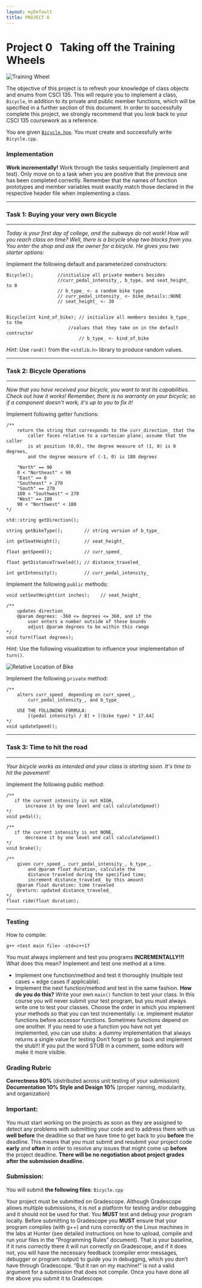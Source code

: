 ```yaml
---  
layout: myDefault  
title: PROJECT 0  
---  
```


# Project 0 &nbsp; Taking off the Training Wheels  
![Training Wheel](./training_wheels.jpeg)  
  
The objective of this project is to refresh your knowledge of class objects and enums from CSCI 135. This will require you to implement a class, `Bicycle`, in addition to its private and public member functions, which will be specified in a further section of this document. In order to successfully complete this project, we strongly recommend that you look back to your CSCI 135 coursework as a reference.  

You are given [`Bicycle.hpp`](./Bicycle.hpp).  You must create and successfully write `Bicycle.cpp`.  

### Implementation
**Work incrementally!** Work through the tasks sequentially (implement and test). Only move on to a task when you are positive that the previous one has been completed correctly. Remember that the names of function prototypes and member variables must exactly match those declared in the respective header file when implementing a class. 

---
### **Task 1: Buying your very own Bicycle**
---
*Today is your first day of college, and the subways do not work! How will you reach class on time? Well, there is a bicycle shop two blocks from you. You enter the shop and ask the owner for a bicycle. He gives you two starter options:*

Implement the following default and parameterized constructors:

```
Bicycle();         //initialize all private members besides                       
                   //curr_pedal_intensity_, b_type, and seat_height_ to 0
                   // b_type_ <- a random bike type
                   // curr_pedal_intensity_ <- bike_details::NONE
                   // seat_height_ <- 30


Bicycle(int kind_of_bike); // initialize all members besides b_type_ to the 
                       //values that they take on in the default contructor
                           // b_type_ <- kind_of_bike
```

*Hint*: Use `rand()` from the `<stdlib.h>` library to produce random values.

---
### **Task 2: Bicycle Operations**
---
*Now that you have received your bicycle, you want to test its capabilities. Check out how it works! Remember, there is no warranty on your bicycle; so if a component doesn't work, it's up to you to fix it!*

Implement following getter functions:

```
/**
    return the string that corresponds to the curr_direction_ that the 
        caller faces relative to a cartesian plane; assume that the caller 
        is at position (0,0), the degree measure of (1, 0) is 0 degrees, 
        and the degree measure of (-1, 0) is 180 degrees 
    
    "North" == 90
    0 < "Northeast" < 90 
    "East" == 0
    "Southeast" > 270
    "South" == 270
    180 < "Southwest" < 270
    "West" == 180
    90 < "Northwest" < 180
*/ 

std::string getDirection();

string getBikeType();        // string version of b_type_

int getSeatHeight();         // seat_height_

float getSpeed();            // curr_speed_

float getDistanceTraveled(); // distance_traveled_

int getIntensity();          // curr_pedal_intensity_
```

Implement the following `public` methods:

```
void setSeatHeight(int inches);    // seat_height_

/** 
    updates direction_
    @param degrees: -360 <= degrees <= 360, and if the 
        user enters a number outside of these bounds 
        adjust @param degrees to be within this range
*/
void turn(float degrees);
```

*Hint*: Use the following visualization to influence your implementation of `turn()`.

![Relative Location of Bike](./bike.gif) 


Implement the following `private` method:

```
/**
    alters curr_speed_ depending on curr_speed_, 
        curr_pedal_intensity_, and b_type_
        
    USE THE FOLLOWING FORMULA: 
        [(pedal intensity) / 8] + [(bike type) * 17.64]
*/
void updateSpeed();
```


---
### **Task 3: Time to hit the road**
---

*Your bicycle works as intended and your class is starting soon. It's time to hit the pavement!*

Implement the following public method:
```
/**
   if the current intensity is not HIGH,
       increase it by one level and call calculateSpeed()
*/
void pedal();

/**
   if the current intensity is not NONE,
       decrease it by one level and call calculateSpeed()
*/
void brake();

/**
    given curr_speed_, curr_pedal_intensity_, b_type_, 
        and @param float duration, calculate the 
        distance traveled during the specified time;
        increment distance_traveled_ by this amount
    @param float duration: time traveled
    @return: updated distance_traveled_
*/
float ride(float duration);
```



---

### Testing
How to compile:
```
g++ <test main file> -std=c++17
```
You must always implement and test you programs **INCREMENTALLY!!!**
What does this mean? Implement and test one method at a time.
* Implement one function/method and test it thoroughly (multiple test cases + edge cases if applicable).
* Implement the next function/method and test in the same fashion.
    **How do you do this?** Write your own `main()` function to test your class. In this course you will never submit your test program, but you must always write one to test your classes. Choose the order in which you implement your methods so that you can test incrementally: i.e. implement mutator functions before accessor functions. Sometimes functions depend on one another. If you need to use a function you have not yet implemented, you can use stubs: a dummy implementation that always returns a single value for testing Don’t forget to go back and implement the stub!!! If you put the word STUB in a comment, some editors will make it more visible.

### Grading Rubric
**Correctness 80%** (distributed across unit testing of your submission)
**Documentation 10%**
**Style and Design 10%** (proper naming, modularity, and organization)

### Important:
You must start working on the projects as soon as they are assigned to detect any problems with submitting your code and to address them with us **well before** the deadline so that we have time to get back to you **before** the deadline. This means that you must submit and resubmit your project code **early** and **often** in order to resolve any issues that might come up **before** the project deadline.
**There will be no negotiation about project grades after the submission deadline.**
  
### Submission:
You will submit **the following files**:
`Bicycle.cpp`

Your project must be submitted on Gradescope. Although Gradescope allows multiple submissions, it is not a platform for testing and/or debugging and it should not be used for that. You **MUST** test and debug your program locally. Before submitting to Gradescope you **MUST** ensure that your program compiles (with g++) and runs correctly on the Linux machines in the labs at Hunter (see detailed instructions on how to upload, compile and run your files in the “Programming Rules” document). That is your baseline, if it runs correctly there it will run correctly on Gradescope, and if it does not, you will have the necessary feedback (compiler error messages, debugger or program output) to guide you in debugging, which you don’t have through Gradescope. “But it ran on my machine!” is not a valid argument for a submission that does not compile. Once you have done all the above you submit it to Gradescope.





